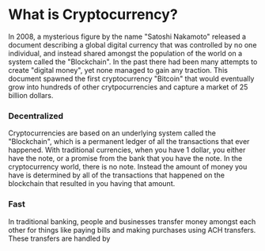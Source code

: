 # What is Cryptocurrency?
In 2008, a mysterious figure by the name "Satoshi Nakamoto" released a document describing a global digital currency that was controlled by no one individual, and instead shared amongst the population of the world on a system called the "Blockchain". In the past there had been many attempts to create "digital money", yet none managed to gain any traction. This document spawned the first cryptocurrency "Bitcoin" that would eventually grow into hundreds of other crytpocurrencies and capture a market of 25 billion dollars.

### Decentralized
Cryptocurrencies are based on an underlying system called the "Blockchain", which is a permanent ledger of all the transactions that ever happened. With traditional currencies, when you have 1 dollar, you either have the note, or a promise from the bank that you have the note. In the cryptocurrency world, there is no note. Instead the amount of money you have is determined by all of the transactions that happened on the blockchain that resulted in you having that amount.

### Fast
In traditional banking, people and businesses transfer money amongst each other for things like paying bills and making purchases using ACH transfers. These transfers are handled by 
